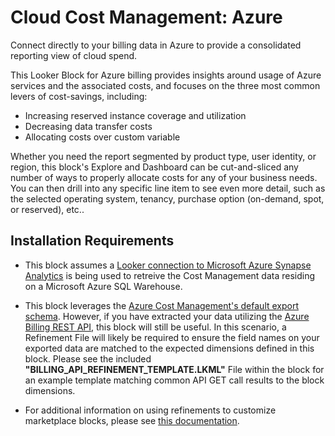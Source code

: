 # Cloud Cost Management: Azure

Connect directly to your billing data in Azure to provide a consolidated reporting view of cloud spend.

This Looker Block for Azure billing provides insights around usage of Azure services and the associated costs,
and focuses on the three most common levers of cost-savings, including:
- Increasing reserved instance coverage and utilization
- Decreasing data transfer costs
- Allocating costs over custom variable

Whether you need the report segmented by product type, user identity, or region, this block's Explore and Dashboard can be cut-and-sliced any number of ways to properly allocate costs for any of your business needs.
You can then drill into any specific line item to see even more detail, such as the selected operating system, tenancy, purchase option (on-demand, spot, or reserved), etc..

## Installation Requirements
* This block assumes a [Looker connection to Microsoft Azure Synapse Analytics](https://docs.looker.com/setup-and-management/database-config/ms-azure-sql-dw) is being used to retreive the Cost Management data residing on a Microsoft Azure SQL Warehouse.

* This block leverages the [Azure Cost Management's default export schema](https://docs.microsoft.com/en-us/azure/cost-management-billing/costs/tutorial-export-acm-data?tabs=azure-portal). However, if you have extracted your data utilizing the [Azure Billing REST API](https://docs.microsoft.com/en-us/rest/api/billing/), this block will still be useful. In this scenario, a Refinement File will likely be required to ensure the field names on your exported data are matched to the expected dimensions defined in this block. Please see the included **"BILLING_API_REFINEMENT_TEMPLATE.LKML"** File within the block for an example template matching common API GET call results to the block dimensions.

* For additional information on using refinements to customize marketplace blocks, please see [this documentation](https://docs.looker.com/data-modeling/marketplace/customize-blocks).
